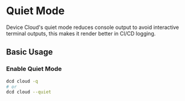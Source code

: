 # Quiet Mode

Device Cloud's quiet mode reduces console output to avoid interactive terminal outputs, this makes it render better in CI/CD logging.

## Basic Usage

### Enable Quiet Mode
```bash
dcd cloud -q
# or
dcd cloud --quiet
```
